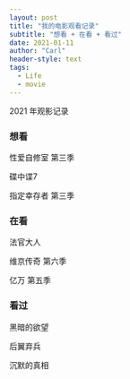 ```yaml
---
layout: post
title: "我的电影观看记录"
subtitle: "想看 + 在看 + 看过"
date: 2021-01-11
author: "Carl"
header-style: text
tags: 
  - Life
  - movie
---
```


2021 年观影记录

### 想看

性爱自修室 第三季

碟中谍7

指定幸存者 第三季



### 在看

法官大人

维京传奇 第六季

亿万 第五季



### 看过

黑暗的欲望

后翼弃兵

沉默的真相